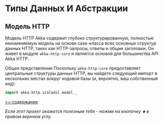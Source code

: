 # Типы Данных И Абстракции

## Модель HTTP

Модель HTTP Akka содержит глубоко структурированную, полностью неизменяемую модель на основе case-класса всех основных 
структур данных HTTP, таких как HTTP-запросы, ответы и общие заголовки. Он живет в модуле `akka-http-core` и является 
основой для большинства API Akka HTTP.

Общее представление
Поскольку `akka-http-core` предоставляет центральные структуры данных HTTP, вы найдете следующий импорт в нескольких 
местах вокруг кодовой базы (и, вероятно, ваш собственный код):

```scala
import akka.http.scaladsl.model._
```

[<= содержание](https://github.com/steklopod/Akka-HTTP/blob/master/readme.md)

_Если этот проект окажется полезным тебе - нажми на кнопочку **`★`** в правом верхнем углу._

